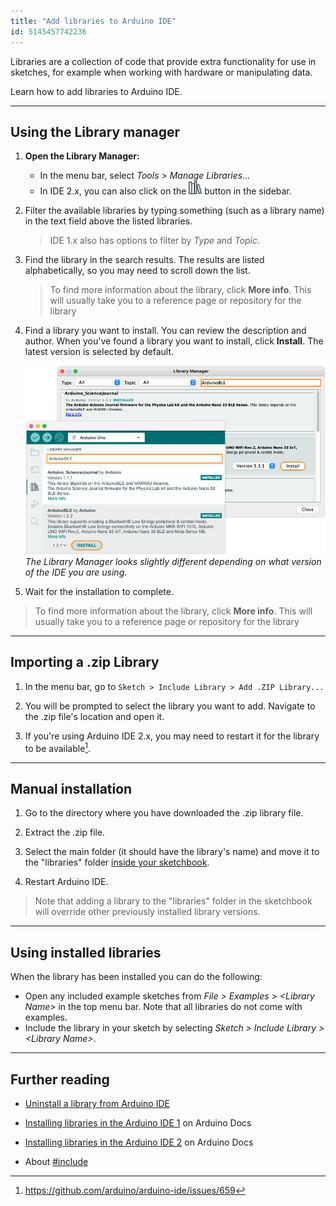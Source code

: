 ```yaml
---
title: "Add libraries to Arduino IDE"
id: 5145457742236
---
```


Libraries are a collection of code that provide extra functionality for use in sketches, for example when working with hardware or manipulating data.

Learn how to add libraries to Arduino IDE.

---

## Using the Library manager

1. **Open the Library Manager:**

   * In the menu bar, select _Tools > Manage Libraries..._
   * In IDE 2.x, you can also click on the ![Library Manager icon](img/symbol_library.png) button in the sidebar.

2. Filter the available libraries by typing something (such as a library name) in the text field above the listed libraries.

   > IDE 1.x also has options to filter by _Type_ and _Topic_.

3. Find the library in the search results. The results are listed alphabetically, so you may need to scroll down the list.

   > To find more information about the library, click **More info**. This will usually take you to a reference page or repository for the library

4. Find a library you want to install. You can review the description and author. When you've found a library you want to install, click **Install**. The latest version is selected by default.

   ![Installing libraries in the Library Manager for IDE 1.x and 2.x.](img/add-library.png)
   _The Library Manager looks slightly different depending on what version of the IDE you are using._

5. Wait for the installation to complete.

> To find more information about the library, click **More info**. This will usually take you to a reference page or repository for the library

---

## Importing a .zip Library

1. In the menu bar, go to `Sketch > Include Library > Add .ZIP Library...`

2. You will be prompted to select the library you want to add. Navigate to the .zip file's location and open it.

3. If you're using Arduino IDE 2.x, you may need to restart it for the library to be available[^1].

[^1]: <https://github.com/arduino/arduino-ide/issues/659>

---

<a id="manual-installation"></a>

## Manual installation

1. Go to the directory where you have downloaded the .zip library file.

2. Extract the .zip file.

3. Select the main folder (it should have the library's name) and move it to the "libraries" folder [inside your sketchbook](https://support.arduino.cc/hc/en-us/articles/4412950938514-Open-the-Sketchbook).

4. Restart Arduino IDE.

> Note that adding a library to the "libraries" folder in the sketchbook will override other previously installed library versions.

---

## Using installed libraries

When the library has been installed you can do the following:

* Open any included example sketches from _File > Examples > \<Library Name\>_ in the top menu bar. Note that all libraries do not come with examples.
* Include the library in your sketch by selecting _Sketch > Include Library > \<Library Name\>_.

---

## Further reading

* [Uninstall a library from Arduino IDE](https://support.arduino.cc/hc/en-us/articles/360016077340-Uninstall-a-library-from-Arduino-IDE)

* [Installing libraries in the Arduino IDE 1](https://docs.arduino.cc/software/ide-v1/tutorials/installing-libraries#importing-a-zip-library) on Arduino Docs

* [Installing libraries in the Arduino IDE 2](https://docs.arduino.cc/software/ide-v2/tutorials/ide-v2-installing-a-library) on Arduino Docs

* About [#include](https://www.arduino.cc/reference/en/language/structure/further-syntax/include/)
